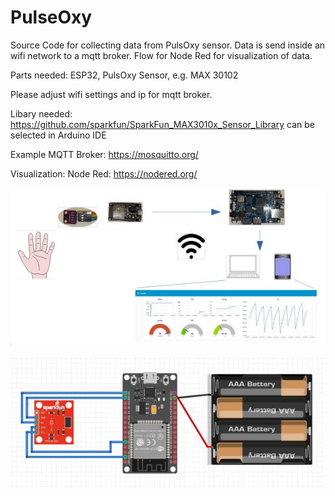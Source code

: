 # PulseOxy

Source Code for collecting data from PulsOxy sensor. Data is send inside an wifi network to a mqtt broker. Flow for Node Red for visualization of data.

Parts needed: ESP32, PulsOxy Sensor, e.g. MAX 30102

Please adjust wifi settings and ip for mqtt broker.

Libary needed:
https://github.com/sparkfun/SparkFun_MAX3010x_Sensor_Library 
can be selected in Arduino IDE

Example MQTT Broker:
https://mosquitto.org/ 

Visualization: 
Node Red: https://nodered.org/ 

![Overview](https://github.com/jvoiges/PulseOxy/blob/master/pic/overview%20600x300.jpg)

![Fitzing](https://github.com/jvoiges/PulseOxy/blob/master/pic/Fritzing600x250.jpg)




